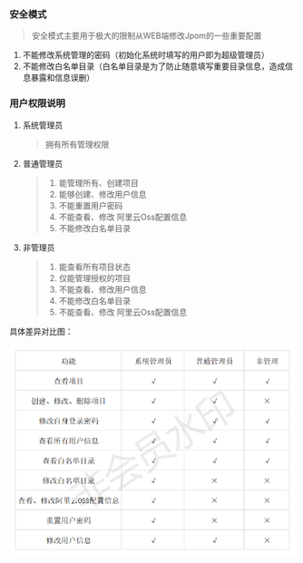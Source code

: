 ### 安全模式

> 安全模式主要用于极大的限制从WEB端修改Jpom的一些重要配置

1. 不能修改系统管理的密码（初始化系统时填写的用户即为超级管理员）
2. 不能修改白名单目录（白名单目录是为了防止随意填写重要目录信息，造成信息暴露和信息误删）


### 用户权限说明

1. 系统管理员

    >  拥有所有管理权限
    
2. 普通管理员
 
    > 1. 能管理所有、创建项目
    > 2. 能够创建、修改用户信息
    > 3. 不能重置用户密码
    > 4. 不能查看、修改 阿里云Oss配置信息
    > 5. 不能修改白名单目录
    
 3. 非管理员
 
    > 1. 能查看所有项目状态
    > 2. 仅能管理授权的项目
    > 3. 不能查看、修改用户信息
    > 4. 不能修改白名单目录
    > 5. 不能查看、修改 阿里云Oss配置信息
    
    
 具体差异对比图：
 
  ![对比图](/doc/images/role.png)